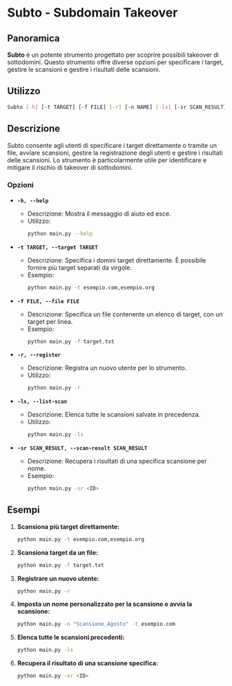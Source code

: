 
# Subto - Subdomain Takeover

## Panoramica

**Subto** è un potente strumento progettato per scoprire possibili takeover di sottodomini. Questo strumento offre diverse opzioni per specificare i target, gestire le scansioni e gestire i risultati delle scansioni.

## Utilizzo

```bash
Subto [-h] [-t TARGET] [-f FILE] [-r] [-n NAME] [-ls] [-sr SCAN_RESULT]
```

## Descrizione

Subto consente agli utenti di specificare i target direttamente o tramite un file, avviare scansioni, gestire la registrazione degli utenti e gestire i risultati delle scansioni. Lo strumento è particolarmente utile per identificare e mitigare il rischio di takeover di sottodomini.

### Opzioni

- **`-h, --help`**
  - Descrizione: Mostra il messaggio di aiuto ed esce.
  - Utilizzo: 
    ```bash
    python main.py --help
    ```

- **`-t TARGET, --target TARGET`**
  - Descrizione: Specifica i domini target direttamente. È possibile fornire più target separati da virgole.
  - Esempio: 
    ```bash
    python main.py -t esempio.com,esempio.org
    ```

- **`-f FILE, --file FILE`**
  - Descrizione: Specifica un file contenente un elenco di target, con un target per linea.
  - Esempio: 
    ```bash
    python main.py -f target.txt
    ```

- **`-r, --register`**
  - Descrizione: Registra un nuovo utente per lo strumento.
  - Utilizzo: 
    ```bash
    python main.py -r
    ```

- **`-ls, --list-scan`**
  - Descrizione: Elenca tutte le scansioni salvate in precedenza.
  - Utilizzo: 
    ```bash
    python main.py -ls
    ```

- **`-sr SCAN_RESULT, --scan-result SCAN_RESULT`**
  - Descrizione: Recupera i risultati di una specifica scansione per nome.
  - Esempio: 
    ```bash
    python main.py -sr <ID>
    ```

## Esempi

1. **Scansiona più target direttamente:**

   ```bash
   python main.py -t esempio.com,esempio.org
   ```

2. **Scansiona target da un file:**

   ```bash
   python main.py -f target.txt
   ```

3. **Registrare un nuovo utente:**

   ```bash
   python main.py -r
   ```

4. **Imposta un nome personalizzato per la scansione e avvia la scansione:**

   ```bash
   python main.py -n "Scansione_Agosto" -t esempio.com
   ```

5. **Elenca tutte le scansioni precedenti:**

   ```bash
   python main.py -ls
   ```

6. **Recupera il risultato di una scansione specifica:**

   ```bash
   python main.py -sr <ID>
   ```

